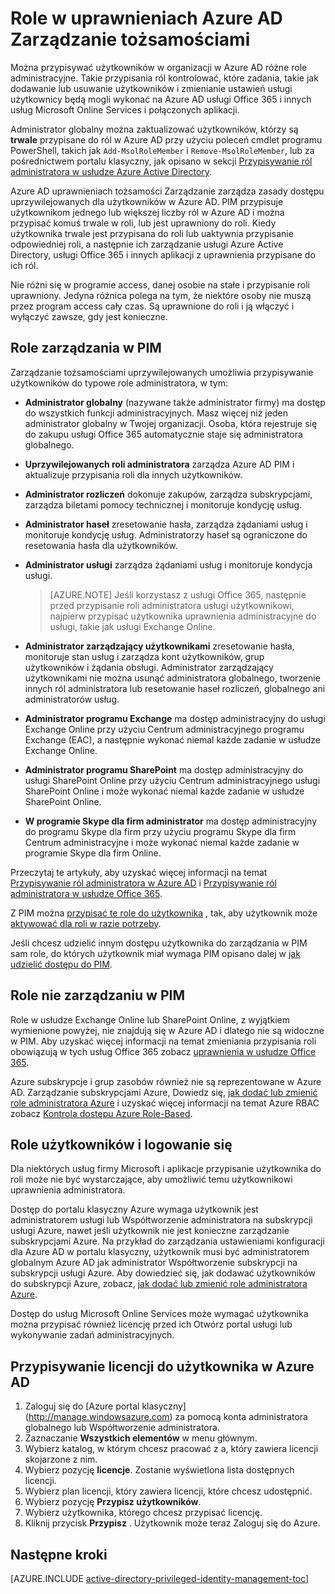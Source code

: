 <properties
   pageTitle="Role w PIM | Microsoft Azure"
   description="Dowiedz się, jakie role są używane do uprzywilejowanych tożsamości z rozszerzeniem uprzywilejowanych Zarządzanie tożsamościami Azure."
   services="active-directory"
   documentationCenter=""
   authors="kgremban"
   manager="femila"
   editor=""/>

<tags
   ms.service="active-directory"
   ms.devlang="na"
   ms.topic="article"
   ms.tgt_pltfrm="na"
   ms.workload="identity"
   ms.date="07/01/2016"
   ms.author="kgremban"/>

# <a name="roles-in-azure-ad-privileged-identity-management"></a>Role w uprawnieniach Azure AD Zarządzanie tożsamościami

<!-- **PLACEHOLDER: Need description of how this works. Azure PIM uses roles from MSODS objects.**-->

Można przypisywać użytkowników w organizacji w Azure AD różne role administracyjne. Takie przypisania ról kontrolować, które zadania, takie jak dodawanie lub usuwanie użytkowników i zmienianie ustawień usługi użytkownicy będą mogli wykonać na Azure AD usługi Office 365 i innych usług Microsoft Online Services i połączonych aplikacji.  

Administrator globalny można zaktualizować użytkowników, którzy są **trwale** przypisane do ról w Azure AD przy użyciu poleceń cmdlet programu PowerShell, takich jak `Add-MsolRoleMember` i `Remove-MsolRoleMember`, lub za pośrednictwem portalu klasyczny, jak opisano w sekcji [Przypisywanie ról administratora w usłudze Azure Active Directory](active-directory-assign-admin-roles.md).

Azure AD uprawnieniach tożsamości Zarządzanie zarządza zasady dostępu uprzywilejowanych dla użytkowników w Azure AD. PIM przypisuje użytkownikom jednego lub większej liczby ról w Azure AD i można przypisać komuś trwale w roli, lub jest uprawniony do roli. Kiedy użytkownika trwale jest przypisana do roli lub uaktywnia przypisanie odpowiedniej roli, a następnie ich zarządzanie usługi Azure Active Directory, usługi Office 365 i innych aplikacji z uprawnienia przypisane do ich ról.

Nie różni się w programie access, danej osobie na stałe i przypisanie roli uprawniony. Jedyna różnica polega na tym, że niektóre osoby nie muszą przez program access cały czas. Są uprawnione do roli i ją włączyć i wyłączyć zawsze, gdy jest konieczne.

## <a name="roles-managed-in-pim"></a>Role zarządzania w PIM

Zarządzanie tożsamościami uprzywilejowanych umożliwia przypisywanie użytkowników do typowe role administratora, w tym:


- **Administrator globalny** (nazywane także administrator firmy) ma dostęp do wszystkich funkcji administracyjnych. Masz więcej niż jeden administrator globalny w Twojej organizacji. Osoba, która rejestruje się do zakupu usługi Office 365 automatycznie staje się administratora globalnego.
- **Uprzywilejowanych roli administratora** zarządza Azure AD PIM i aktualizuje przypisania roli dla innych użytkowników.  
- **Administrator rozliczeń** dokonuje zakupów, zarządza subskrypcjami, zarządza biletami pomocy technicznej i monitoruje kondycję usług.
- **Administrator haseł** zresetowanie hasła, zarządza żądaniami usług i monitoruje kondycję usług. Administratorzy haseł są ograniczone do resetowania hasła dla użytkowników.
- **Administrator usługi** zarządza żądaniami usług i monitoruje kondycja usługi.

  > [AZURE.NOTE] Jeśli korzystasz z usługi Office 365, następnie przed przypisanie roli administratora usługi użytkownikowi, najpierw przypisać użytkownika uprawnienia administracyjne do usługi, takie jak usługi Exchange Online.

- **Administrator zarządzający użytkownikami** zresetowanie hasła, monitoruje stan usług i zarządza kont użytkowników, grup użytkowników i żądania obsługi. Administrator zarządzający użytkownikami nie można usunąć administratora globalnego, tworzenie innych ról administratora lub resetowanie haseł rozliczeń, globalnego ani administratorów usług.
- **Administrator programu Exchange** ma dostęp administracyjny do usługi Exchange Online przy użyciu Centrum administracyjnego programu Exchange (EAC), a następnie wykonać niemal każde zadanie w usłudze Exchange Online.
- **Administrator programu SharePoint** ma dostęp administracyjny do usługi SharePoint Online przy użyciu Centrum administracyjnego usługi SharePoint Online i może wykonać niemal każde zadanie w usłudze SharePoint Online.
- **W programie Skype dla firm administrator** ma dostęp administracyjny do programu Skype dla firm przy użyciu programu Skype dla firm Centrum administracyjne i może wykonać niemal każde zadanie w programie Skype dla firm Online.

Przeczytaj te artykuły, aby uzyskać więcej informacji na temat [Przypisywanie ról administratora w Azure AD](active-directory-assign-admin-roles.md) i [Przypisywanie ról administratora w usłudze Office 365](https://support.office.com/article/Assigning-admin-roles-in-Office-365-eac4d046-1afd-4f1a-85fc-8219c79e1504).

<!--**PLACEHOLDER: The above article may not be the one we want since PIM gets roles from places other that Office 365**-->


Z PIM można [przypisać te role do użytkownika](active-directory-privileged-identity-management-how-to-add-role-to-user.md) , tak, aby użytkownik może [aktywować dla roli w razie potrzeby](active-directory-privileged-identity-management-how-to-activate-role.md).

Jeśli chcesz udzielić innym dostępu użytkownika do zarządzania w PIM sam role, do których użytkownik miał wymaga PIM opisano dalej w [jak udzielić dostępu do PIM](active-directory-privileged-identity-management-how-to-give-access-to-pim.md).


<!-- ## The PIM Security Administrator Role **PLACEHOLDER: Need description of the Security Administrator role.**-->

## <a name="roles-not-managed-in-pim"></a>Role nie zarządzaniu w PIM

Role w usłudze Exchange Online lub SharePoint Online, z wyjątkiem wymienione powyżej, nie znajdują się w Azure AD i dlatego nie są widoczne w PIM. Aby uzyskać więcej informacji na temat zmieniania przypisania roli obowiązują w tych usług Office 365 zobacz [uprawnienia w usłudze Office 365](https://support.office.com/article/Permissions-in-Office-365-da585eea-f576-4f55-a1e0-87090b6aaa9d).

Azure subskrypcje i grup zasobów również nie są reprezentowane w Azure AD. Zarządzanie subskrypcjami Azure, Dowiedz się, [jak dodać lub zmienić role administratora Azure](../billing-add-change-azure-subscription-administrator.md) i uzyskać więcej informacji na temat Azure RBAC zobacz [Kontrola dostępu Azure Role-Based](role-based-access-control-configure.md).

<!--**The above links might be replaced by ones that are from within this documentation repository **-->


## <a name="user-roles-and-signing-in"></a>Role użytkowników i logowanie się
Dla niektórych usług firmy Microsoft i aplikacje przypisanie użytkownika do roli może nie być wystarczające, aby umożliwić temu użytkownikowi uprawnienia administratora.

Dostęp do portalu klasyczny Azure wymaga użytkownik jest administratorem usługi lub Współtworzenie administratora na subskrypcji usługi Azure, nawet jeśli użytkownik nie jest konieczne zarządzanie subskrypcjami Azure.  Na przykład do zarządzania ustawieniami konfiguracji dla Azure AD w portalu klasyczny, użytkownik musi być administratorem globalnym Azure AD jak administrator Współtworzenie subskrypcji na subskrypcji usługi Azure.  Aby dowiedzieć się, jak dodawać użytkowników do subskrypcji Azure, zobacz, [jak dodać lub zmienić role administratora Azure](../billing-add-change-azure-subscription-administrator.md).

Dostęp do usług Microsoft Online Services może wymagać użytkownika można przypisać również licencję przed ich Otwórz portal usługi lub wykonywanie zadań administracyjnych.

## <a name="assign-a-license-to-a-user-in-azure-ad"></a>Przypisywanie licencji do użytkownika w Azure AD

1. Zaloguj się do [Azure portal klasyczny] (http://manage.windowsazure.com) za pomocą konta administratora globalnego lub Współtworzenie administratora.
2. Zaznaczanie **Wszystkich elementów** w menu głównym.
3. Wybierz katalog, w którym chcesz pracować z a, który zawiera licencji skojarzone z nim.
4. Wybierz pozycję **licencje**. Zostanie wyświetlona lista dostępnych licencji.
5. Wybierz plan licencji, który zawiera licencji, które chcesz udostępnić.
6. Wybierz pozycję **Przypisz użytkowników**.
7. Wybierz użytkownika, którego chcesz przypisać licencję.
8. Kliknij przycisk **Przypisz** .  Użytkownik może teraz Zaloguj się do Azure.

<!--Every topic should have next steps and links to the next logical set of content to keep the customer engaged-->
## <a name="next-steps"></a>Następne kroki
[AZURE.INCLUDE [active-directory-privileged-identity-management-toc](../../includes/active-directory-privileged-identity-management-toc.md)]
